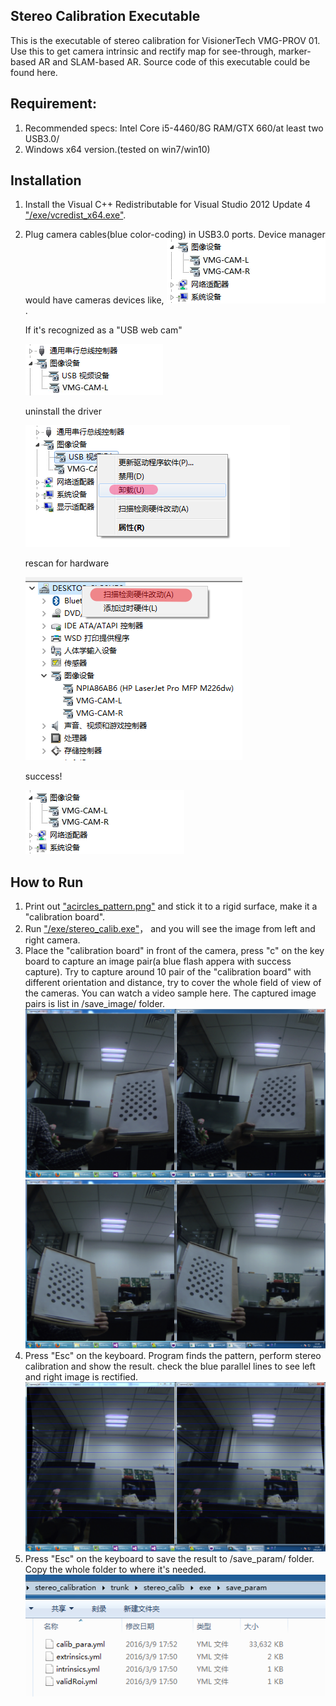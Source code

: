 
## Stereo Calibration Executable

This is the executable of stereo calibration for VisionerTech VMG-PROV 01. Use this to get camera intrinsic and rectify map for see-through, marker-based AR and SLAM-based AR. Source code of this executable could be found here.

## Requirement:

1.  Recommended specs: Intel Core i5-4460/8G RAM/GTX 660/at least two USB3.0/
2.  Windows x64 version.(tested on win7/win10)

## Installation

1.  Install the Visual C++ Redistributable for Visual Studio 2012 Update 4  ["/exe/vcredist_x64.exe"](https://github.com/flankechen/stereo_calib_executable/blob/master/exe/vcredist_x64.exe).
2.  Plug camera cables(blue color-coding) in USB3.0 ports. Device manager would have cameras devices like,     ![alt text](https://github.com/VisionerTech/stereo_calib_executable/blob/master/readme_image/usbwebview4.png "usbwebview4").

    If it's recognized as a "USB web cam"

    ![alt text](https://github.com/VisionerTech/stereo_calib_executable/blob/master/readme_image/usbwebcam.png "usbwebcam")

    uninstall the driver

    ![alt text](https://github.com/VisionerTech/stereo_calib_executable/blob/master/readme_image/usbwebview2.png "usbwebview2")

    rescan for hardware

    ![alt text](https://github.com/VisionerTech/stereo_calib_executable/blob/master/readme_image/usbwebview3.png "usbwebview3")

    success!

    ![alt text](https://github.com/VisionerTech/stereo_calib_executable/blob/master/readme_image/usbwebview4.png "usbwebview4")

## How to Run
1.  Print out ["acircles_pattern.png"](https://github.com/flankechen/stereo_calib_executable/blob/master/acircles_pattern.png) and stick it to a rigid surface, make it a "calibration board".
2.  Run ["/exe/stereo_calib.exe"](https://github.com/flankechen/stereo_calib_executable/blob/master/exe/stereo_calib.exe)， and you will see the image from left and right camera.
3.  Place the "calibration board" in front of the camera, press "c" on the key board to capture an image pair(a blue flash appera with success capture). Try to capture around 10 pair of the "calibration board" with different orientation and distance, try to cover the whole field of view of the cameras.  You can watch a video sample here. The captured image pairs is list in /save_image/ folder.
![alt text](https://github.com/VisionerTech/stereo_calib_executable/blob/master/readme_image/calib_snap1.png "snap1")
![alt text](https://github.com/VisionerTech/stereo_calib_executable/blob/master/readme_image/calib_snap2.png "snap2")
4.  Press "Esc" on the keyboard. Program finds the pattern, perform stereo calibration and show the result. check the blue parallel lines to see left and right image is rectified.
![alt text](https://github.com/VisionerTech/stereo_calib_executable/blob/master/readme_image/rectified.png "rectified")
5.  Press "Esc" on the keyboard to save the result to /save_param/ folder. Copy the whole folder to where it's needed.
![alt text](https://github.com/VisionerTech/stereo_calib_executable/blob/master/readme_image/saved_files.png "saved_files")
